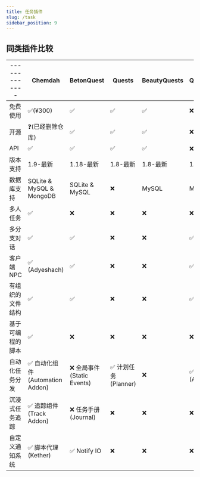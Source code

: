 ```yaml
---
title: 任务插件
slug: /task
sidebar_position: 9
---
```


## 同类插件比较

| ------------- | Chemdah                           | BetonQuest | Quests | BeautyQuests | QuestCreator | MangoQuest | PlayerTask |
| ------------- | --------------------------------- | ---------- | ------ | ------------ | ------------ | ---------- | ---------- |
| 免费使用       | ✅(¥300)                         | ✅         | ✅    | ✅           | ❌(¥131.25) | ✅         | ❌        |
| 开源           | ❓(已经删除仓库)                  | ✅         |✅     | ✅           | ❌          | ✅         | ❌        |
| API            | ✅                              | ✅         | ✅    | ✅           | ❌ (闭源)    | ✅         | ✅        |
| 版本支持        | 1.9-最新                        | 1.18-最新   | 1.8-最新 |   1.8-最新  | 1.7-最新     | 1.13-1.16.5 | 1.13+     |
| 数据库支持      | SQLite & MySQL & MongoDB        | SQLite & MySQL | ❌  | MySQL       | MySQL        | MySQL & MongoDB | SQLite & MySQL |
| 多人任务        | ✅                             | ❌         | ❌     | ❌           | ❌          | ❌         | ❌        |
| 多分支对话      | ✅                             | ✅         | ❌     | ❌           | ✅          | ❌         | ❌        |
| 客户端 NPC      | ✅ (Adyeshach)                 | ✅         | ❌     | ❌           | ✅          | ❌         | ❌        |
| 有组织的文件结构 | ✅                             | ✅         | ❌     | ❌           | ✅          | ✅         | ❌        |
| 基于可编程的脚本 | ✅                             | ❌         | ❌     | ❌           | ❌          | ❌         | ❌        |
| 自动化任务分发   | ✅ 自动化组件 (Automation Addon) | ❌ 全局事件 (Static Events) | ✅ 计划任务 (Planner) | ❌ | ✅ 任务激活器 (Activators) | ❌ | ❌ |
| 沉浸式任务追踪   | ✅ 追踪组件 (Track Addon)      | ❌ 任务手册 (Journal) | ❌          | ❌           | ❌         | ❌        |
| 自定义通知系统   | ✅ 脚本代理 (Kether)           | ✅ Notify IO | ❌    | ❌          | ❌           | ❌         | ❌        |
